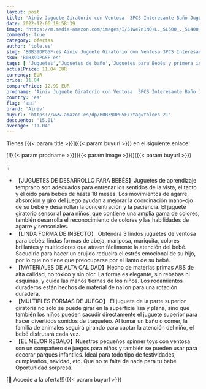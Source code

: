 ```yaml
---
layout: post
title: 'Ainiv Juguete Giratorio con Ventosa  3PCS Interesante Baño Juguetes  Spinner Toys Juguetes Sensoriales para Bebés Niños Niñas Niños  Mariposa Abeja Mariquita '
date: 2022-12-06 19:58:39
image: 'https://m.media-amazon.com/images/I/51we7n1NO+L._SL500_._SL400_.jpg'
comments: true
category: ofertas
author: 'tole.es'
slug: 'B0B39DPG5F-es Ainiv Juguete Giratorio con Ventosa 3PCS Interesante Baño...'
sku: 'B0B39DPG5F-es'
tags: [ 'Juguetes','Juguetes de baño','Juguetes para Bebés y primera infancia','Juguetes y juegos','ainiv','bebés','🇪🇸', ]
actualPrice: 11.04 EUR
currency: EUR
price: 11.04
comparePrice: 12.99 EUR
prodname: 'Ainiv Juguete Giratorio con Ventosa  3PCS Interesante Baño Juguetes  Spinner Toys Juguetes Sensoriales para Bebés Niños Niñas Niños  Mariposa Abeja Mariquita '
country: 'es'
flag: '🇪🇸'
brand: 'Ainiv'
buyurl: 'https://www.amazon.es/dp/B0B39DPG5F/?tag=tolees-21'
descuento: '15.01'
average: '11.04'
---
```


Tienes [{{< param title >}}]({{< param buyurl >}}) en el siguiente enlace!

[![{{< param prodname >}}]({{< param image >}})]({{< param buyurl >}})

ℹ️:

- 【JUGUETES DE DESARROLLO PARA BEBÉS】Juguetes de aprendizaje temprano son adecuados para entrenar los sentidos de la vista, el tacto y el oído para bebés de hasta 18 meses. Los movimientos de agarre, absorción y giro del juego ayudan a mejorar la coordinación mano-ojo de su bebé y desarrollan la concentración y la paciencia. El juguete giratorio sensorial para niños, que contiene una amplia gama de colores, también desarrolla el reconocimiento de colores y las habilidades de agarre y sensoriales.
- 【LINDA FORMA DE INSECTO】 Obtendrá 3 lindos juguetes de ventosa para bebés: lindas formas de abeja, mariposa, mariquita, colores brillantes y multicolores que atraen fácilmente la atención del bebé. Sacudirlo para hacer un crujido reducirá el estrés emocional de su hijo, por lo que no tiene que preocuparse por el llanto de su bebé.
- 【MATERIALES DE ALTA CALIDAD】Hecho de materias primas ABS de alta calidad, no tóxico y sin olor. La forma es elegante, sin rebabas ni esquinas, y cuida las manos tiernas de los niños. Los rodamientos duraderos están hechos de material de nailon para una rotación duradera.
- 【MÚLTIPLES FORMAS DE JUEGO】 El juguete de la parte superior giratoria no solo se puede girar en la superficie lisa y plana, sino que también los niños pueden sacudir directamente el juguete superior para hacer divertidos sonidos de traqueteo. Al tomar un baño o comer, la familia de animales seguirá girando para captar la atención del niño, el bebé disfrutará cada vez.
- 【EL MEJOR REGALO】Nuestros pequeños spinner toys con ventosa son un compañero de juegos para niños y también se pueden usar para decorar parques infantiles. Ideal para todo tipo de festividades, cumpleaños, navidad, etc. Que no te falte de nada para tu bebé Oportunidad sorpresa.

[🛒 Accede a la oferta!!]({{< param buyurl >}})

